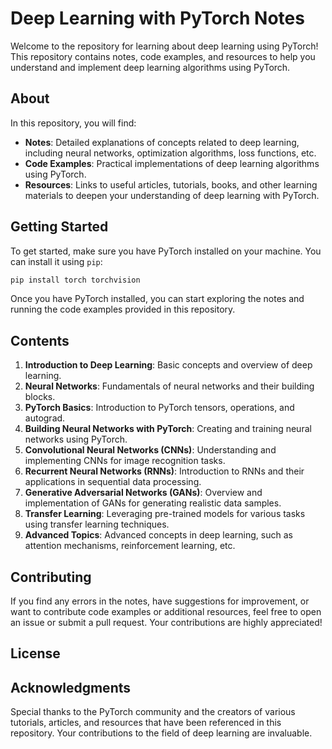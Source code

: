 # Deep Learning with PyTorch Notes

Welcome to the repository for learning about deep learning using PyTorch! This repository contains notes, code examples, and resources to help you understand and implement deep learning algorithms using PyTorch.

## About

In this repository, you will find:

- **Notes**: Detailed explanations of concepts related to deep learning, including neural networks, optimization algorithms, loss functions, etc.
- **Code Examples**: Practical implementations of deep learning algorithms using PyTorch.
- **Resources**: Links to useful articles, tutorials, books, and other learning materials to deepen your understanding of deep learning with PyTorch.

## Getting Started

To get started, make sure you have PyTorch installed on your machine. You can install it using `pip`:

```bash
pip install torch torchvision
```

Once you have PyTorch installed, you can start exploring the notes and running the code examples provided in this repository.

## Contents

1. **Introduction to Deep Learning**: Basic concepts and overview of deep learning.
2. **Neural Networks**: Fundamentals of neural networks and their building blocks.
3. **PyTorch Basics**: Introduction to PyTorch tensors, operations, and autograd.
4. **Building Neural Networks with PyTorch**: Creating and training neural networks using PyTorch.
5. **Convolutional Neural Networks (CNNs)**: Understanding and implementing CNNs for image recognition tasks.
6. **Recurrent Neural Networks (RNNs)**: Introduction to RNNs and their applications in sequential data processing.
7. **Generative Adversarial Networks (GANs)**: Overview and implementation of GANs for generating realistic data samples.
8. **Transfer Learning**: Leveraging pre-trained models for various tasks using transfer learning techniques.
9. **Advanced Topics**: Advanced concepts in deep learning, such as attention mechanisms, reinforcement learning, etc.

## Contributing

If you find any errors in the notes, have suggestions for improvement, or want to contribute code examples or additional resources, feel free to open an issue or submit a pull request. Your contributions are highly appreciated!

## License



## Acknowledgments

Special thanks to the PyTorch community and the creators of various tutorials, articles, and resources that have been referenced in this repository. Your contributions to the field of deep learning are invaluable.
